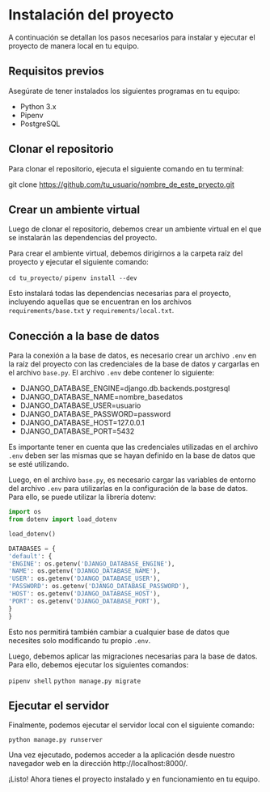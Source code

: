 # Instalación del proyecto

A continuación se detallan los pasos necesarios para instalar y ejecutar el proyecto de manera local en tu equipo.

## Requisitos previos

Asegúrate de tener instalados los siguientes programas en tu equipo:

- Python 3.x
- Pipenv
- PostgreSQL

## Clonar el repositorio

Para clonar el repositorio, ejecuta el siguiente comando en tu terminal:

git clone https://github.com/tu_usuario/nombre_de_este_pryecto.git


## Crear un ambiente virtual

Luego de clonar el repositorio, debemos crear un ambiente virtual en el que se instalarán las dependencias del proyecto.

Para crear el ambiente virtual, debemos dirigirnos a la carpeta raíz del proyecto y ejecutar el siguiente comando:

`cd tu_proyecto/`
`pipenv install --dev`


Esto instalará todas las dependencias necesarias para el proyecto, incluyendo aquellas que se encuentran en los archivos `requirements/base.txt` y `requirements/local.txt`.

## Conección a la base de datos

Para la conexión a la base de datos, es necesario crear un archivo `.env` en la raíz del proyecto con las credenciales de la base de datos y cargarlas en el archivo `base.py`. El archivo `.env` debe contener lo siguiente:

- DJANGO_DATABASE_ENGINE=django.db.backends.postgresql
- DJANGO_DATABASE_NAME=nombre_basedatos
- DJANGO_DATABASE_USER=usuario
- DJANGO_DATABASE_PASSWORD=password
- DJANGO_DATABASE_HOST=127.0.0.1
- DJANGO_DATABASE_PORT=5432


Es importante tener en cuenta que las credenciales utilizadas en el archivo `.env` deben ser las mismas que se hayan definido en la base de datos que se esté utilizando.

Luego, en el archivo `base.py`, es necesario cargar las variables de entorno del archivo `.env` para utilizarlas en la configuración de la base de datos. Para ello, se puede utilizar la librería dotenv:

```python
import os
from dotenv import load_dotenv

load_dotenv()

DATABASES = {
'default': {
'ENGINE': os.getenv('DJANGO_DATABASE_ENGINE'),
'NAME': os.getenv('DJANGO_DATABASE_NAME'),
'USER': os.getenv('DJANGO_DATABASE_USER'),
'PASSWORD': os.getenv('DJANGO_DATABASE_PASSWORD'),
'HOST': os.getenv('DJANGO_DATABASE_HOST'),
'PORT': os.getenv('DJANGO_DATABASE_PORT'),
}
}
```


Esto nos permitirá también cambiar a cualquier base de datos que necesites solo modificando tu propio `.env`.

Luego, debemos aplicar las migraciones necesarias para la base de datos. Para ello, debemos ejecutar los siguientes comandos:

`pipenv shell`
`python manage.py migrate`


## Ejecutar el servidor

Finalmente, podemos ejecutar el servidor local con el siguiente comando:

`python manage.py runserver`


Una vez ejecutado, podemos acceder a la aplicación desde nuestro navegador web en la dirección http://localhost:8000/.

¡Listo! Ahora tienes el proyecto instalado y en funcionamiento en tu equipo.
